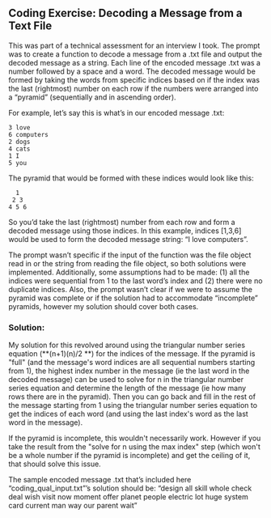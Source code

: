 <h2>Coding Exercise: Decoding a Message from a Text File</h2>

This was part of a technical assessment for an interview I took. The prompt was to create a function to decode a message from a .txt file and output the decoded message as a string. Each line of the encoded message .txt was a number followed by a space and a word. The decoded message would be formed by taking the words from specific indices based on if the index was the last (rightmost) number on each row if the numbers were arranged into a “pyramid” (sequentially and in ascending order).

For example, let’s say this is what’s in our encoded message .txt:
```
3 love
6 computers
2 dogs
4 cats
1 I
5 you
```

The pyramid that would be formed with these indices would look like this:
```
  1
 2 3
4 5 6
```

So you’d take the last (rightmost) number from each row and form a decoded message using those indices. In this example, indices [1,3,6] would be used to form the decoded message string: “I love computers”.

The prompt wasn’t specific if the input of the function was the file object read in or the string from reading the file object, so both solutions were implemented. Additionally, some assumptions had to be made: (1) all the indices were sequential from 1 to the last word’s index and (2) there were no duplicate indices. Also, the prompt wasn’t clear if we were to assume the pyramid was complete or if the solution had to accommodate “incomplete” pyramids, however my solution should cover both cases.

<h3>Solution:</h3>
My solution for this revolved around using the triangular number series equation (**(n+1)(n)/2 **) for the indices of the message. If the pyramid is "full" (and the message's word indices are all sequential numbers starting from 1), the highest index number in the message (ie the last word in the decoded message) can be used to solve for n in the triangular number series equation and determine the length of the message (ie how many rows there are in the pyramid). Then you can go back and fill in the rest of the message starting from 1 using the triangular number series equation to get the indices of each word (and using the last index's word as the last word in the message).

If the pyramid is incomplete, this wouldn't necessarily work. However if you take the result from the "solve for n using the max index" step (which won't be a whole number if the pyramid is incomplete) and get the ceiling of it, that should solve this issue.

The sample encoded message .txt that’s included here “coding_qual_input.txt”’s solution should be: 
“design all skill whole check deal wish visit now moment offer planet people electric lot huge system card current man way our parent wait”
